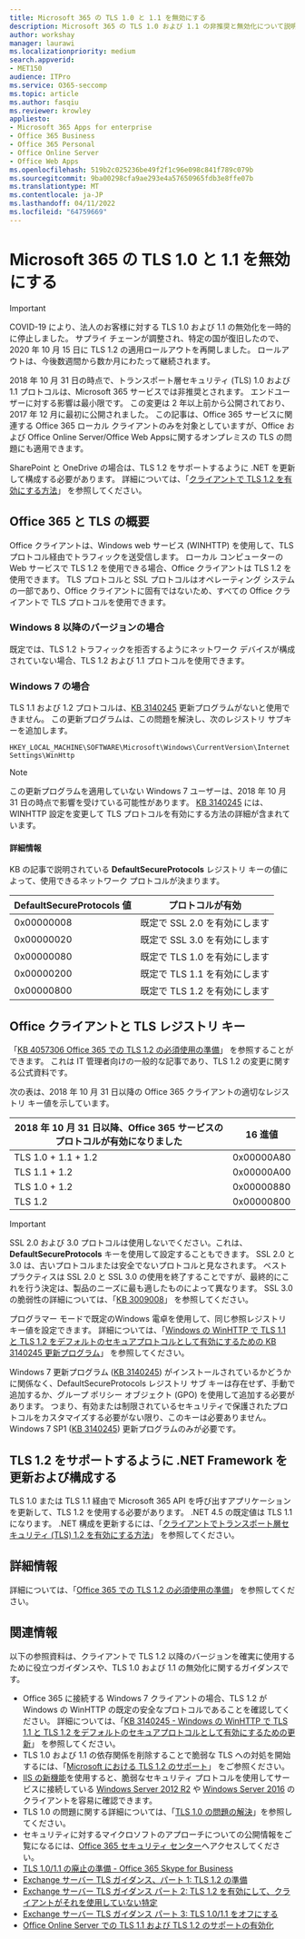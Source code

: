 ```yaml
---
title: Microsoft 365 の TLS 1.0 と 1.1 を無効にする
description: Microsoft 365 の TLS 1.0 および 1.1 の非推奨と無効化について説明します。
author: workshay
manager: laurawi
ms.localizationpriority: medium
search.appverid:
- MET150
audience: ITPro
ms.service: O365-seccomp
ms.topic: article
ms.author: fasqiu
ms.reviewer: krowley
appliesto:
- Microsoft 365 Apps for enterprise
- Office 365 Business
- Office 365 Personal
- Office Online Server
- Office Web Apps
ms.openlocfilehash: 519b2c025236be49f2f1c96e098c841f789c079b
ms.sourcegitcommit: 9ba00298cfa9ae293e4a57650965fdb3e8ffe07b
ms.translationtype: MT
ms.contentlocale: ja-JP
ms.lasthandoff: 04/11/2022
ms.locfileid: "64759669"
---
```

# <a name="disabling-tls-10-and-11-for-microsoft-365"></a>Microsoft 365 の TLS 1.0 と 1.1 を無効にする

> [!IMPORTANT]
> COVID-19 により、法人のお客様に対する TLS 1.0 および 1.1 の無効化を一時的に停止しました。 サプライ チェーンが調整され、特定の国が復旧したので、2020 年 10 月 15 日に TLS 1.2 の適用ロールアウトを再開しました。 ロールアウトは、今後数週間から数か月にわたって継続されます。

2018 年 10 月 31 日の時点で、トランスポート層セキュリティ (TLS) 1.0 および 1.1 プロトコルは、Microsoft 365 サービスでは非推奨とされます。 エンドユーザーに対する影響は最小限です。 この変更は 2 年以上前から公開されており、2017 年 12 月に最初に公開されました。 この記事は、Office 365 サービスに関連する Office 365 ローカル クライアントのみを対象としていますが、Office および Office Online Server/Office Web Appsに関するオンプレミスの TLS の問題にも適用できます。

SharePoint と OneDrive の場合は、TLS 1.2 をサポートするように .NET を更新して構成する必要があります。 詳細については、「[クライアントで TLS 1.2 を有効にする方法](/mem/configmgr/core/plan-design/security/enable-tls-1-2-client)」 を参照してください。

## <a name="office-365-and-tls-overview"></a>Office 365 と TLS の概要

Office クライアントは、Windows web サービス (WINHTTP) を使用して、TLS プロトコル経由でトラフィックを送受信します。 ローカル コンピューターの Web サービスで TLS 1.2 を使用できる場合、Office クライアントは TLS 1.2 を使用できます。 TLS プロトコルと SSL プロトコルはオペレーティング システムの一部であり、Office クライアントに固有ではないため、すべての Office クライアントで TLS プロトコルを使用できます。

### <a name="on-windows-8-and-later-versions"></a>Windows 8 以降のバージョンの場合

既定では、TLS 1.2 トラフィックを拒否するようにネットワーク デバイスが構成されていない場合、TLS 1.2 および 1.1 プロトコルを使用できます。

### <a name="on-windows-7"></a>Windows 7 の場合

TLS 1.1 および 1.2 プロトコルは、[KB 3140245](https://support.microsoft.com/help/3140245) 更新プログラムがないと使用できません。 この更新プログラムは、この問題を解決し、次のレジストリ サブキーを追加します。

```console
HKEY_LOCAL_MACHINE\SOFTWARE\Microsoft\Windows\CurrentVersion\Internet Settings\WinHttp
```

> [!NOTE]
> この更新プログラムを適用していない Windows 7 ユーザーは、2018 年 10 月 31 日の時点で影響を受けている可能性があります。 [KB 3140245](https://support.microsoft.com/help/3140245) には、WINHTTP 設定を変更して TLS プロトコルを有効にする方法の詳細が含まれています。

#### <a name="more-information"></a>詳細情報

KB の記事で説明されている **DefaultSecureProtocols** レジストリ キーの値によって、使用できるネットワーク プロトコルが決まります。

|DefaultSecureProtocols 値|プロトコルが有効|
|---|---|
|0x00000008|既定で SSL 2.0 を有効にします|
|0x00000020|既定で SSL 3.0 を有効にします|
|0x00000080|既定で TLS 1.0 を有効にします|
|0x00000200|既定で TLS 1.1 を有効にします|
|0x00000800|既定で TLS 1.2 を有効にします|

## <a name="office-clients-and-tls-registry-keys"></a>Office クライアントと TLS レジストリ キー

「[KB 4057306 Office 365 での TLS 1.2 の必須使用の準備](https://support.microsoft.com/help/4057306)」 を参照することができます。 これは IT 管理者向けの一般的な記事であり、TLS 1.2 の変更に関する公式資料です。

次の表は、2018 年 10 月 31 日以降の Office 365 クライアントの適切なレジストリ キー値を示しています。

|2018 年 10 月 31 日以降、Office 365 サービスのプロトコルが有効になりました|16 進値|
|---|---|
|TLS 1.0 + 1.1 + 1.2|0x00000A80|
|TLS 1.1 + 1.2|0x00000A00|
|TLS 1.0 + 1.2|0x00000880|
|TLS 1.2|0x00000800|

> [!IMPORTANT]
> SSL 2.0 および 3.0 プロトコルは使用しないでください。これは、**DefaultSecureProtocols** キーを使用して設定することもできます。 SSL 2.0 と 3.0 は、古いプロトコルまたは安全でないプロトコルと見なされます。 ベスト プラクティスは SSL 2.0 と SSL 3.0 の使用を終了することですが、最終的にこれを行う決定は、製品のニーズに最も適したものによって異なります。 SSL 3.0 の脆弱性の詳細については、「[KB 3009008](https://support.microsoft.com/help/3009008)」 を参照してください。

プログラマー モードで既定のWindows 電卓を使用して、同じ参照レジストリ キー値を設定できます。 詳細については、「[Windows の WinHTTP で TLS 1.1 と TLS 1.2 をデフォルトのセキュアプロトコルとして有効にするための KB 3140245 更新プログラム](https://support.microsoft.com/help/3140245)」 を参照してください。

Windows 7 更新プログラム ([KB 3140245](https://support.microsoft.com/help/3140245)) がインストールされているかどうかに関係なく、DefaultSecureProtocols レジストリ サブ キーは存在せず、手動で追加するか、グループ ポリシー オブジェクト (GPO) を使用して追加する必要があります。 つまり、有効または制限されているセキュリティで保護されたプロトコルをカスタマイズする必要がない限り、このキーは必要ありません。 Windows 7 SP1 ([KB 3140245](https://support.microsoft.com/help/3140245)) 更新プログラムのみが必要です。

## <a name="update-and-configure-the-net-framework-to-support-tls-12"></a>TLS 1.2 をサポートするように .NET Framework を更新および構成する

TLS 1.0 または TLS 1.1 経由で Microsoft 365 API を呼び出すアプリケーションを更新して、TLS 1.2 を使用する必要があります。 .NET 4.5 の既定値は TLS 1.1 になります。 .NET 構成を更新するには、「[クライアントでトランスポート層セキュリティ (TLS) 1.2 を有効にする方法](/mem/configmgr/core/plan-design/security/enable-tls-1-2-client)」 を参照してください。

## <a name="more-information"></a>詳細情報

詳細については、「[Office 365 での TLS 1.2 の必須使用の準備](https://support.microsoft.com/help/4057306/preparing-for-tls-1-2-in-office-365)」 を参照してください。

## <a name="references"></a>関連情報

以下の参照資料は、クライアントで TLS 1.2 以降のバージョンを確実に使用するために役立つガイダンスや、TLS 1.0 および 1.1 の無効化に関するガイダンスです。

- Office 365 に接続する Windows 7 クライアントの場合、TLS 1.2 が Windows の WinHTTP の既定の安全なプロトコルであることを確認してください。 詳細については、「[KB 3140245 - Windows の WinHTTP で TLS 1.1 と TLS 1.2 をデフォルトのセキュアプロトコルとして有効にするための更新](https://support.microsoft.com/help/3140245/update-to-enable-tls-1-1-and-tls-1-2-as-a-default-secure-protocols-in)」 を参照してください。
- TLS 1.0 および 1.1 の依存関係を削除することで脆弱な TLS への対処を開始するには、「[Microsoft における TLS 1.2 のサポート](https://cloudblogs.microsoft.com/microsoftsecure/2017/06/20/tls-1-2-support-at-microsoft/)」 をご参照ください。
- [IIS の新機能](https://cloudblogs.microsoft.com/microsoftsecure/2017/09/07/new-iis-functionality-to-help-identify-weak-tls-usage/)を使用すると、脆弱なセキュリティ プロトコルを使用してサービスに接続している [Windows Server 2012 R2](https://support.microsoft.com/help/4025335/windows-8-1-windows-server-2012-r2-update-kb4025335) や [Windows Server 2016](https://support.microsoft.com/help/4025334/windows-10-update-kb4025334) のクライアントを容易に確認できます。
- TLS 1.0 の問題に関する詳細については、「[TLS 1.0 の問題の解決](https://www.microsoft.com/download/details.aspx?id=55266)」を参照してください。
- セキュリティに対するマイクロソフトのアプローチについての公開情報をご覧になるには、[Office 365 セキュリティ センター](https://www.microsoft.com/trustcenter/cloudservices/office365)へアクセスしてください。
- [TLS 1.0/1.1 の廃止の準備 - Office 365 Skype for Business](https://techcommunity.microsoft.com/t5/Skype-for-Business-Blog/Preparing-for-TLS-1-0-1-1-Deprecation-O365-Skype-for-Business/ba-p/222247)
- [Exchange サーバー TLS ガイダンス、パート 1: TLS 1.2 の準備](https://techcommunity.microsoft.com/t5/exchange-team-blog/exchange-server-tls-guidance-part-1-getting-ready-for-tls-1-2/ba-p/607649)
- [Exchange サーバー TLS ガイダンス パート 2: TLS 1.2 を有効にして、クライアントがそれを使用していない特定](https://techcommunity.microsoft.com/t5/exchange-team-blog/exchange-server-tls-guidance-part-2-enabling-tls-1-2-and/ba-p/607761)
- [Exchange サーバー TLS ガイダンス パート 3: TLS 1.0/1.1 をオフにする](https://techcommunity.microsoft.com/t5/exchange-team-blog/exchange-server-tls-guidance-part-3-turning-off-tls-1-0-1-1/ba-p/607898)
- [Office Online Server での TLS 1.1 および TLS 1.2 のサポートの有効化](/officeonlineserver/enable-tls-1-1-and-tls-1-2-support-in-office-online-server)

